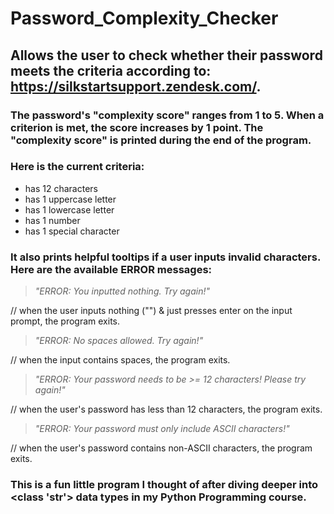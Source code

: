 # Password_Complexity_Checker
## Allows the user to check whether their password meets the criteria according to: https://silkstartsupport.zendesk.com/.

### The password's "complexity score" ranges from 1 to 5. When a criterion is met, the score increases by 1 point. The "complexity score" is printed during the end of the program.

### Here is the current criteria:
- has 12 characters
- has 1 uppercase letter
- has 1 lowercase letter
- has 1 number
- has 1 special character

### It also prints helpful tooltips if a user inputs invalid characters. Here are the available ERROR messages:

>*"ERROR: You inputted nothing. Try again!"*

// when the user inputs nothing ("") & just presses enter on the input prompt, the program exits.

>*"ERROR: No spaces allowed. Try again!"*

// when the input contains spaces, the program exits.

>*"ERROR: Your password needs to be >= 12 characters! Please try again!"*

// when the user's password has less than 12 characters, the program exits.

>*"ERROR: Your password must only include ASCII characters!"*

// when the user's password contains non-ASCII characters, the program exits.

### This is a fun little program I thought of after diving deeper into <class 'str'> data types in my Python Programming course.
